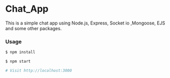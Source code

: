 # Chat_App



This is a simple chat app using Node.js, Express, Socket io ,Mongoose, EJS and some other packages.

### Usage

```sh
$ npm install
```

```sh
$ npm start

# Visit http://localhost:3000
```

